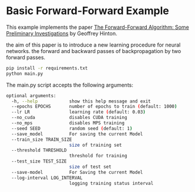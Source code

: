 # Basic Forward-Forward Example

This example implements the paper [The Forward-Forward Algorithm: Some Preliminary Investigations](https://arxiv.org/abs/2212.13345) by Geoffrey Hinton.

the aim of this paper is to introduce a new learning procedure for neural networks. the forward and backward passes of backpropagation by two forward passes.

```bash
pip install -r requirements.txt
python main.py
```

The main.py script accepts the following arguments:

```bash
optional arguments:
  -h, --help            show this help message and exit
  --epochs EPOCHS       number of epochs to train (default: 1000)
  --lr LR               learning rate (default: 0.03)
  --no_cuda             disables CUDA training
  --no_mps              disables MPS training
  --seed SEED           random seed (default: 1)
  --save_model          For saving the current Model
  --train_size TRAIN_SIZE
                        size of training set
  --threshold THRESHOLD
                        threshold for training
  --test_size TEST_SIZE
                        size of test set
  --save-model          For Saving the current Model
  --log-interval LOG_INTERVAL
                        logging training status interval
```
